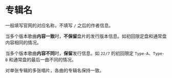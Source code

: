 # 专辑名

一般填写官网的对应名称，不填写 `/` 之后的作者信息。

当多个版本歌曲**内容一致**时，**不保留**盘片的发行版本信息。如初回限定盘和通常盘内容相同的情况。

当多个版本歌曲**内容不同**时，**保留**发行信息。如 `22/7` 的初回限定 `Type-A`、`Type-B` 和通常盘的最后一曲不同的情况。

对单张专辑的多张唱片，各曲的专辑名保持一致。
